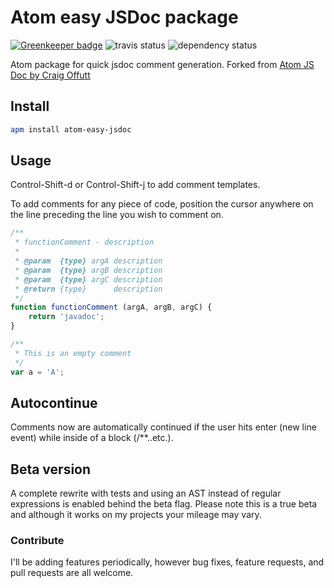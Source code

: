 # Atom easy JSDoc package

[![Greenkeeper badge](https://badges.greenkeeper.io/tgandrews/atom-easy-jsdoc.svg)](https://greenkeeper.io/)
![travis status](https://travis-ci.org/tgandrews/atom-easy-jsdoc.svg)
![dependency status](https://david-dm.org/tgandrews/atom-easy-jsdoc.svg)

Atom package for quick jsdoc comment generation.
Forked from [Atom JS Doc by Craig Offutt](https://github.com/coffutt/atom-jsdoc)

## Install

```bash
apm install atom-easy-jsdoc
```

## Usage

Control-Shift-d or Control-Shift-j to add comment templates.

To add comments for any piece of code, position the cursor anywhere on the line preceding the line you wish to comment on.
```javascript
/**
 * functionComment - description
 *  
 * @param  {type} argA description
 * @param  {type} argB description
 * @param  {type} argC description
 * @return {type}      description
 */
function functionComment (argA, argB, argC) {
    return 'javadoc';
}
```

```javascript
/**
 * This is an empty comment
 */
var a = 'A';
```

## Autocontinue

Comments now are automatically continued if the user hits enter (new line event) while inside of a block (/**..etc.).

## Beta version

A complete rewrite with tests and using an AST instead of regular expressions is enabled behind the beta flag. Please note this is a true beta and although it works on my projects your mileage may vary.

### Contribute
I'll be adding features periodically, however bug fixes, feature requests, and pull requests are all welcome.
